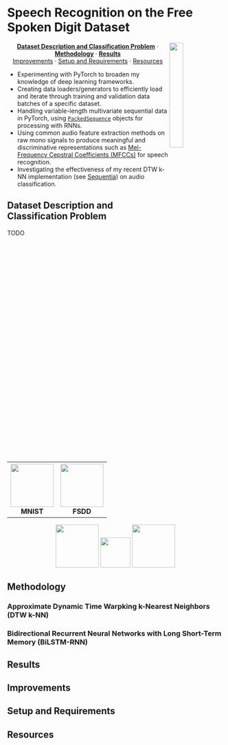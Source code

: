 # Speech Recognition on the Free Spoken Digit Dataset

<img src="./assets/fsdd.svg" width="25%" align="right"/>

<p align="center">
    <a href="#dataset-description-and-classification-problem"><b>Dataset Description and Classification Problem</b></a> ·
    <a href="#methodology"><b>Methodology</b></a> ·
    <a href="#results"><b>Results</b></a><br/>
    <a href="#improvements">Improvements</a> ·
    <a href="#setup-and-requirements">Setup and Requirements</a> ·
    <a href="#resources">Resources</a>
</p>

- Experimenting with PyTorch to broaden my knowledge of deep learning frameworks.
- Creating data loaders/generators to efficiently load and iterate through training and validation data batches of a specific dataset.
- Handling variable-length multivariate sequential data in PyTorch, using [`PackedSequence`](https://pytorch.org/docs/master/generated/torch.nn.utils.rnn.PackedSequence.html) objects for processing with RNNs.
- Using common audio feature extraction methods on raw mono signals to produce meaningful and discriminative representations such as [Mel-Frequency Cepstral Coefficients (MFCCs)](https://en.wikipedia.org/wiki/Mel-frequency_cepstrum) for speech recognition.
- Investigating the effectiveness of my recent DTW k-NN implementation (see [Sequentia](https://github.com/eonu/sequentia)) on audio classification.

## Dataset Description and Classification Problem

<!-- MNIST vs FSDD picture -->

TODO

<table>
    <tbody>
        <tr>
            <th align="center" width="50%">
                <img src="./assets/mnist-7.png" height="100px"/>
                <br/>
                MNIST
            </th>
            <th align="center" width="50%">
                <img src="./assets/fsdd-7.svg" height="100px"/>
                <br/>
                FSDD
            </th>
		</tr>
    </tbody>
</table>

<p align="center">
    <img src="./assets/mnist-7.png" height="100px"/>
    <img src="./assets/blank.png" width="70px"/>
    <img src="./assets/fsdd-7.svg" height="100px"/>
</p>

## Methodology

<!-- Talk about MFCCs (how many?) (how preprocessed) -->

<!-- Train-val-test split size -->
<!-- Measures (accuracy) -->

<!-- Talk about each method -->
<!-- Link to notebooks -->

### Approximate Dynamic Time Warpking k-Nearest Neighbors (DTW k-NN)

<!-- Talk about method + sequentia -->
<!-- Link to notebook -->

### Bidirectional Recurrent Neural Networks with Long Short-Term Memory (BiLSTM-RNN)

<!-- Talk about method -->
<!-- NN diagram? -->
<!-- Link to notebook -->

## Results

<!-- Table -->

## Improvements

<!-- Talk about Mel spectrograms -->
<!-- Talk about how it can be improved by sigment + specaugment, delta+deltadelta -->
<!-- Deeper NN -->
<!-- CNN-LSTM (temporal convolutions) -->

## Setup and Requirements

## Resources

<!-- Useful resources (Haytham Fayek, MusicInformationRetrieval, etc.) -->